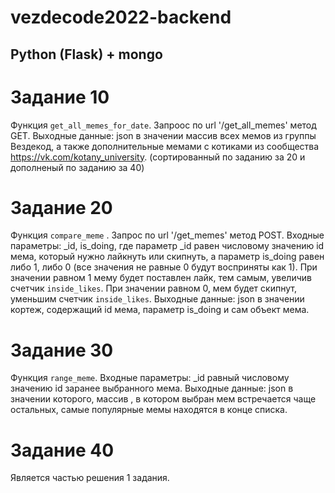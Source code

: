 # vezdecode2022-backend

## Python (Flask) + mongo
# Задание 10
Функция ``` get_all_memes_for_date ```. Запроос по url '/get_all_memes' метод GET. Выходные данные: json в значении массив всех мемов из группы Вездекод, а также дополнительные мемами с котиками 
из сообщества https://vk.com/kotany_university.
(сортированный по заданию за 20 и дополненый по заданию за 40)

# Задание 20
Функция ```compare_meme``` . Запрос по url '/get_memes' метод POST. Входные параметры: _id, is_doing, где параметр _id равен числовому значению id мема, 
который нужно лайкнуть или скипнуть, а параметр is_doing равен либо 1, либо 0 (все значения не равные 0 будут восприняты как 1).
При значении равном 1 мему будет поставлен лайк, тем самым, увеличив счетчик ```inside_likes```. 
При значении равном 0, мем будет скипнут, уменьшим счетчик ```inside_likes```. 
Выходные данные: json в значении кортеж, содержащий id мема, параметр is_doing и сам объект мема.

# Задание 30
Функция ```range_meme```. Входные параметры: _id равный числовому значению id заранее выбранного мема. Выходные данные: json в значении которого, массив
, в котором выбран мем встречается чаще остальных, самые популярные мемы находятся в конце списка.

# Задание 40
Является частью решения 1 задания.

